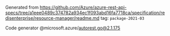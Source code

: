 Generated from https://github.com/Azure/azure-rest-api-specs/tree/a1eee0489c374782a934ec1f093abd16fa7718ca/specification/redisenterprise/resource-manager/readme.md tag: `package-2021-03`

Code generator @microsoft.azure/autorest.go@2.1.175


